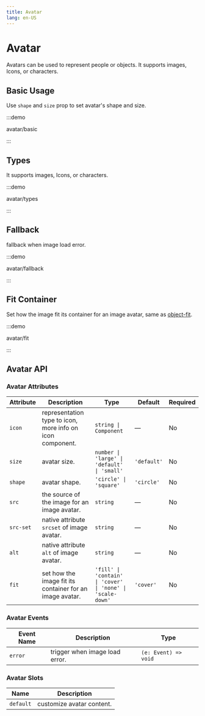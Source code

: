 ```yaml
---
title: Avatar
lang: en-US
---
```


# Avatar

Avatars can be used to represent people or objects. It supports images, Icons, or characters.

## Basic Usage

Use `shape` and `size` prop to set avatar's shape and size.

:::demo

avatar/basic

:::

## Types

It supports images, Icons, or characters.

:::demo

avatar/types

:::

## Fallback

fallback when image load error.

:::demo

avatar/fallback

:::

## Fit Container

Set how the image fit its container for an image avatar, same as [object-fit](https://developer.mozilla.org/en-US/docs/Web/CSS/object-fit).

:::demo

avatar/fit

:::

## Avatar API

### Avatar Attributes

| Attribute | Description                                               | Type                                                       | Default     | Required |
| --------- | --------------------------------------------------------- | ---------------------------------------------------------- | ----------- | -------- |
| `icon`    | representation type to icon, more info on icon component. | `string \| Component`                                      | —           | No       |
| `size`    | avatar size.                                              | `number \| 'large' \| 'default' \| 'small'`                | `'default'` | No       |
| `shape`   | avatar shape.                                             | `'circle' \| 'square'`                                     | `'circle'`  | No       |
| `src`     | the source of the image for an image avatar.              | `string`                                                   | —           | No       |
| `src-set` | native attribute `srcset` of image avatar.                | `string`                                                   | —           | No       |
| `alt`     | native attribute `alt` of image avatar.                   | `string`                                                   | —           | No       |
| `fit`     | set how the image fit its container for an image avatar.  | `'fill' \| 'contain' \| 'cover' \| 'none' \| 'scale-down'` | `'cover'`   | No       |

### Avatar Events

| Event Name | Description                    | Type                 |
| ---------- | ------------------------------ | -------------------- |
| `error`    | trigger when image load error. | `(e: Event) => void` |

### Avatar Slots

| Name      | Description               |
| --------- | ------------------------- |
| `default` | customize avatar content. |
